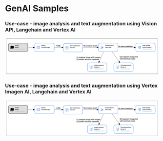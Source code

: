 # GenAI Samples

### Use-case - image analysis and text augmentation using Vision API, Langchain and Vertex AI
![Vision-VisionAPI](images/Vision-Vertex-Imagen.jpg)

### Use-case - image analysis and text augmentation using Vertex Imagen AI, Langchain and Vertex AI
![Vision-Vertex-Imagen](images/Vision-Vertex-Imagen.jpg)